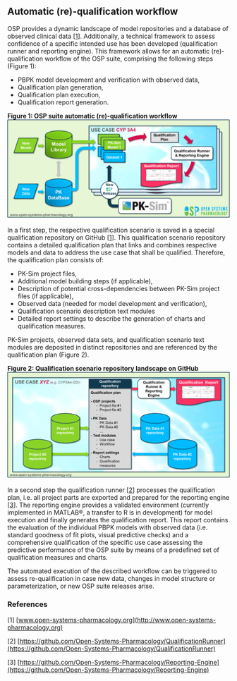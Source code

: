 ##  Automatic (re)-qualification workflow 
OSP provides a dynamic landscape of model repositories and a database of observed clinical data [[1](#references)]. Additionally, a technical framework to assess confidence of a specific intended use has been developed (qualification runner and reporting engine). This framework allows for an automatic (re)-qualification workflow of the OSP suite, comprising the following steps (Figure 1):

-	PBPK model development and verification with observed data,
-	Qualification plan generation,
-	Qualification plan execution,
-	Qualification report generation.

**Figure 1: OSP suite automatic (re)-qualification workflow**
![OSP qualification workflow](images/OSP_Qualification_Workflow_1.png)

In a first step, the respective qualification scenario is saved in a special qualification repository on GitHub [[1](#references)]. This qualification scenario repository contains a detailed qualification plan that links and combines respective models and data to address the use case that shall be qualified. Therefore, the qualification plan consists of: 
- PK-Sim project files,
- Additional model building steps (if applicable),
- Description of potential cross-dependencies between PK-Sim project files (if applicable),
- Observed data (needed for model development and verification),
- Qualification scenario description text modules
- Detailed report settings to describe the generation of charts and qualification measures. 

PK-Sim projects, observed data sets, and qualification scenario text modules are deposited in distinct repositories and are referenced by the qualification plan (Figure 2).

**Figure 2: Qualification scenario repository landscape on GitHub**
![OSP qualification workflow detail](images/OSP_Qualification_Workflow_2.png)

In a second step the qualification runner [[2](#references)] processes the qualification plan, i.e. all project parts are exported and prepared for the reporting engine [[3](#references)]. The reporting engine provides a validated environment (currently implemented in MATLAB®, a transfer to R is in development) for model execution and finally generates the qualification report. This report contains the evaluation of the individual PBPK models with observed data (i.e. standard goodness of fit plots, visual predictive checks) and a comprehensive qualification of the specific use case assessing the predictive performance of the OSP suite by means of a predefined set of qualification measures and charts. 

The automated execution of the described workflow can be triggered to assess re-qualification in case new data, changes in model structure or parameterization, or new OSP suite releases arise.

### References

[1] [www.open-systems-pharmacology.org](http://www.open-systems-pharmacology.org)

[2] [https://github.com/Open-Systems-Pharmacology/QualificationRunner](https://github.com/Open-Systems-Pharmacology/QualificationRunner)

[3] [https://github.com/Open-Systems-Pharmacology/Reporting-Engine](https://github.com/Open-Systems-Pharmacology/Reporting-Engine)


